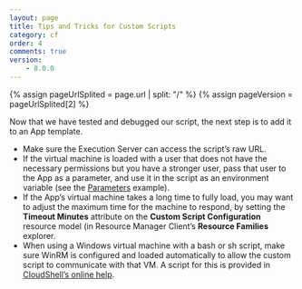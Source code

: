 ```yaml
---
layout: page
title: Tips and Tricks for Custom Scripts
category: cf
order: 4
comments: true
version:
    - 8.0.0
---
```


{% assign pageUrlSplited = page.url | split: "/" %}
{% assign pageVersion = pageUrlSplited[2] %}

Now that we have tested and debugged our script, the next step is to add it to an App template.
* Make sure the Execution Server can access the script’s raw URL.
* If the virtual machine is loaded with a user that does not have the necessary permissions but you have a stronger user, pass that user to the App as a parameter, and use it in the script as an environment variable (see the [Parameters]({{site.baseurl}}/configmanagement/{{pageVersion}}/cf-custom-scripts.html#CustomScriptParams) example). 
* If the App’s virtual machine takes a long time to fully load, you may want to adjust the maximum time for the machine to respond, by setting the **Timeout Minutes** attribute on the **Custom Script Configuration** resource model (in Resource Manager Client’s **Resource Families** explorer.
* When using a Windows virtual machine with a bash or sh script, make sure WinRM is configured and loaded automatically to allow the custom script to communicate with that VM. A script for this is provided in [CloudShell’s online help](http://help.quali.com/Online%20Help/8.2.0.3290/Portal/Content/Admn/Cnfg-WinRM-for-Ansible.htm?Highlight=winrm). 
